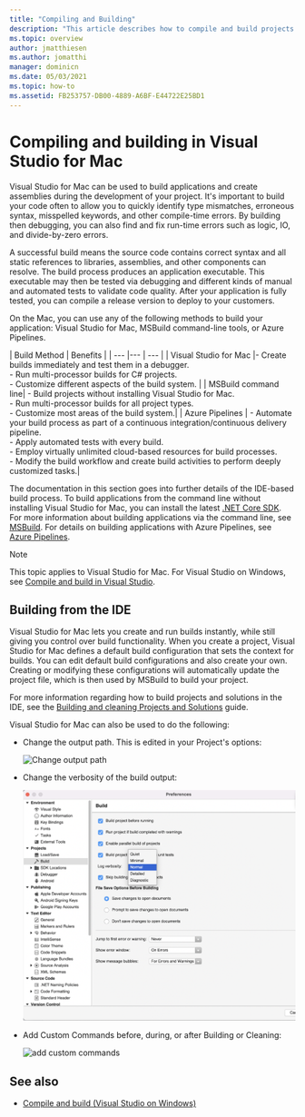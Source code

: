 ```yaml
---
title: "Compiling and Building"
description: "This article describes how to compile and build projects and solutions in Visual Studio for Mac"
ms.topic: overview
author: jmatthiesen
ms.author: jomatthi
manager: dominicn
ms.date: 05/03/2021
ms.topic: how-to
ms.assetid: FB253757-DB00-4889-A6BF-E44722E25BD1
---
```


# Compiling and building in Visual Studio for Mac

Visual Studio for Mac can be used to build applications and create assemblies during the development of your project. It's important to build your code often to allow you to quickly identify type mismatches, erroneous syntax, misspelled keywords, and other compile-time errors. By building then debugging, you can also find and fix run-time errors such as logic, IO, and divide-by-zero errors.

A successful build means the source code contains correct syntax and all static references to libraries, assemblies, and other components can resolve. The build process produces an application executable. This executable may then be tested via debugging and different kinds of manual and automated tests to validate code quality. After your application is fully tested, you can compile a release version to deploy to your customers.

On the Mac, you can use any of the following methods to build your application: Visual Studio for Mac, MSBuild command-line tools, or Azure Pipelines.

| Build Method | Benefits |
| --- |--- | --- |
| Visual Studio for Mac |- Create builds immediately and test them in a debugger.<br />- Run multi-processor builds for C# projects.<br />-   Customize different aspects of the build system. |
| MSBuild command line| - Build projects without installing Visual Studio for Mac.<br />- Run multi-processor builds for all project types.<br />-   Customize most areas of the build system.|
| Azure Pipelines | - Automate your build process as part of a continuous integration/continuous delivery pipeline.<br />- Apply automated tests with every build.<br />- Employ virtually unlimited cloud-based resources for build processes.<br />- Modify the build workflow and create build activities to perform deeply customized tasks.|

The documentation in this section goes into further details of the IDE-based build process. To build applications from the command line without installing Visual Studio for Mac, you can install the latest [.NET Core SDK](https://dotnet.microsoft.com/download). For more information about building applications via the command line, see [MSBuild](/visualstudio/msbuild/msbuild). For details on building applications with Azure Pipelines, see [Azure Pipelines](/azure/devops/pipelines).


> [!NOTE]
> This topic applies to Visual Studio for Mac. For Visual Studio on Windows, see [Compile and build in Visual Studio](/visualstudio/ide/compiling-and-building-in-visual-studio).


## Building from the IDE

Visual Studio for Mac lets you create and run builds instantly, while still giving you control over build functionality. When you create a project, Visual Studio for Mac defines a default build configuration that sets the context for builds. You can edit default build configurations and also create your own. Creating or modifying these configurations will automatically update the project file, which is then used by MSBuild to build your project.

For more information regarding how to build projects and solutions in the IDE, see the [Building and cleaning Projects and Solutions](building-and-cleaning-projects-and-solutions.md) guide.

Visual Studio for Mac can also be used to do the following:

* Change the output path. This is edited in your Project's options:

    ![Change output path](media/compiling-and-building-image4.png)

* Change the verbosity of the build output:

    ![Change build verbosity](media/compiling-and-building-image5.png)

* Add Custom Commands before, during, or after Building or Cleaning:

    ![add custom commands](media/compiling-and-building-image6.png)


## See also

- [Compile and build (Visual Studio on Windows)](/visualstudio/ide/compiling-and-building-in-visual-studio)
